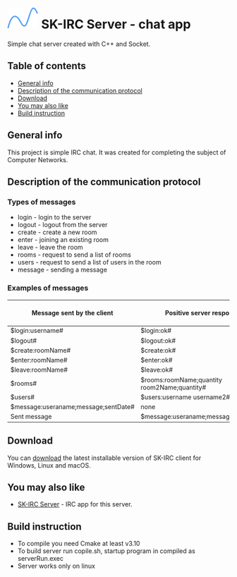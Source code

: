 # ![SK IRC logo](https://github.com/ioioiolab2018/SK-Java/blob/master/src/main/resources/images/logo.png) SK-IRC Server - chat app

Simple chat server created with C++ and Socket.

## Table of contents

-   [General info](#general-info)
-   [Description of the communication protocol](#description-of-the-communication-protocol)
-   [Download](#download)
-   [You may also like](#you-may-also-like)
-   [Build instruction](build-instruction)
## General info

This project is simple IRC chat. It was created for completing the subject of Computer Networks.

## Description of the communication protocol

### Types of messages

-   login - login to the server
-   logout - logout from the server
-   create - create a new room
-   enter - joining an existing room
-   leave - leave the room
-   rooms - request to send a list of rooms
-   users - request to send a list of users in the room
-   message - sending a message

### Examples of messages

| Message sent by the client            | Positive server response                      | Negative server response    |
| ------------------------------------- | --------------------------------------------- | --------------------------- |
| \$login:username#                     | \$login:ok#                                   | \$login:notOk#              |
| \$logout#                             | \$logout:ok#                                  | \$logout:notOk#             |
| \$create:roomName#                    | \$create:ok#                                  | \$create:notOk#             |
| \$enter:roomName#                     | \$enter:ok#                                   | \$enter:notOk#              |
| \$leave:roomName#                     | \$leave:ok#                                   | \$leave:notOk#              |
| \$rooms#                              | \$rooms:roomName;quantity room2Name;quantity# | none                        |
| \$users#                              | \$users:username username2#                   | none                        |
| \$message:useraname;message;sentDate# | none                                          | none                        |
| Sent message                          | \$message:useraname;message;sentDate#         | none                        |

## Download

You can [download](https://github.com/ioioiolab2018/SK-C/releases) the latest installable version of SK-IRC client for Windows, Linux and macOS.

## You may also like

-   [SK-IRC Server](https://github.com/ioioiolab2018/SK-Java) - IRC app for this server.

## Build instruction

- To compile you need Cmake at least v3.10
- To build server run copile.sh, startup program in compiled as serverRun.exec
- Server works only on linux

